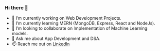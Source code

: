 ### Hi there 👋
<!--
**me-vivu/me-vivu** is a ✨ _special_ ✨ repository because its `README.md` (this file) appears on your GitHub profile.

Here are some ideas to get you started:

-->
- 🔭 I’m currently working on Web Development Projects.
- 🌱 I’m currently learning MERN (MongoDB, Express, React and NodeJs).
- 👯 I’m looking to collaborate on Implementation of Machine Learning models.
- 💬 Ask me about App Development and DSA.
- 📫 Reach me out on [LinkedIn](https://www.linkedin.com/in/vivek-ranjan-b33769229)
<!-- - 🤔 I’m looking for help with ... -->
<!-- - 😄 Pronouns: ...
- ⚡ Fun fact: ... -->
